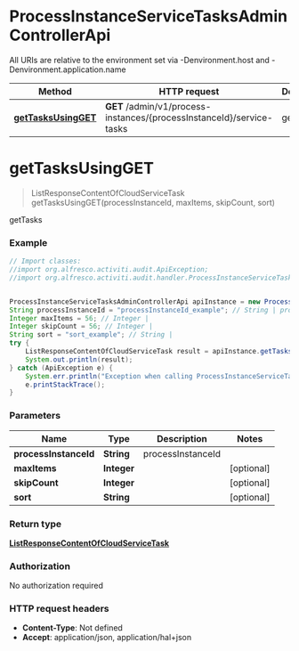 # ProcessInstanceServiceTasksAdminControllerApi

All URIs are relative to the environment set via -Denvironment.host and -Denvironment.application.name

Method | HTTP request | Description
------------- | ------------- | -------------
[**getTasksUsingGET**](ProcessInstanceServiceTasksAdminControllerApi.md#getTasksUsingGET) | **GET** /admin/v1/process-instances/{processInstanceId}/service-tasks | getTasks

<a name="getTasksUsingGET"></a>
# **getTasksUsingGET**
> ListResponseContentOfCloudServiceTask getTasksUsingGET(processInstanceId, maxItems, skipCount, sort)

getTasks

### Example
```java
// Import classes:
//import org.alfresco.activiti.audit.ApiException;
//import org.alfresco.activiti.audit.handler.ProcessInstanceServiceTasksAdminControllerApi;


ProcessInstanceServiceTasksAdminControllerApi apiInstance = new ProcessInstanceServiceTasksAdminControllerApi();
String processInstanceId = "processInstanceId_example"; // String | processInstanceId
Integer maxItems = 56; // Integer | 
Integer skipCount = 56; // Integer | 
String sort = "sort_example"; // String | 
try {
    ListResponseContentOfCloudServiceTask result = apiInstance.getTasksUsingGET(processInstanceId, maxItems, skipCount, sort);
    System.out.println(result);
} catch (ApiException e) {
    System.err.println("Exception when calling ProcessInstanceServiceTasksAdminControllerApi#getTasksUsingGET");
    e.printStackTrace();
}
```

### Parameters

Name | Type | Description  | Notes
------------- | ------------- | ------------- | -------------
 **processInstanceId** | **String**| processInstanceId |
 **maxItems** | **Integer**|  | [optional]
 **skipCount** | **Integer**|  | [optional]
 **sort** | **String**|  | [optional]

### Return type

[**ListResponseContentOfCloudServiceTask**](ListResponseContentOfCloudServiceTask.md)

### Authorization

No authorization required

### HTTP request headers

 - **Content-Type**: Not defined
 - **Accept**: application/json, application/hal+json

